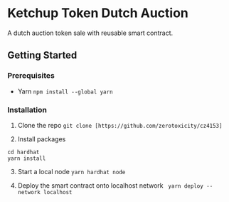 # Ketchup Token Dutch Auction

A dutch auction token sale with reusable smart contract.

## Getting Started

### Prerequisites

- Yarn
  `npm install --global yarn`

### Installation

1. Clone the repo
   `git clone [https://github.com/zerotoxicity/cz4153]`

2. Install packages

```
cd hardhat
yarn install
```

3. Start a local node
   `yarn hardhat node`

4. Deploy the smart contract onto localhost network
   ` yarn deploy --network localhost`
